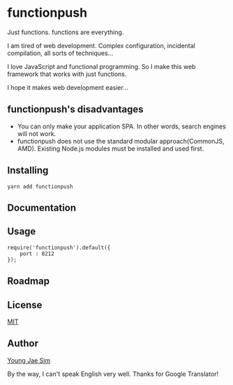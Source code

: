 # functionpush
Just functions. functions are everything.

I am tired of web development. Complex configuration, incidental compilation, all sorts of techniques...

I love JavaScript and functional programming. So I make this web framework that works with just functions.

I hope it makes web development easier...

## functionpush's disadvantages
- You can only make your application SPA. In other words, search engines will not work.
- functionpush does not use the standard modular approach(CommonJS, AMD). Existing Node.js modules must be installed and used first.

## Installing
```
yarn add functionpush
```

## Documentation

## Usage
```
require('functionpush').default({
	port : 8212
});
```

## Roadmap

## License
[MIT](LICENSE)

## Author
[Young Jae Sim](https://github.com/Hanul)

By the way, I can't speak English very well. Thanks for Google Translator!
